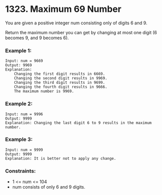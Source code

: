 # 1323. Maximum 69 Number
You are given a positive integer num consisting only of digits 6 and 9.

Return the maximum number you can get by changing at most one digit (6 becomes 9, and 9 becomes 6).

### Example 1:
    Input: num = 9669
    Output: 9969
    Explanation: 
        Changing the first digit results in 6669.
        Changing the second digit results in 9969.
        Changing the third digit results in 9699.
        Changing the fourth digit results in 9666.
        The maximum number is 9969.

### Example 2:
    Input: num = 9996
    Output: 9999
    Explanation: Changing the last digit 6 to 9 results in the maximum number.

### Example 3:
    Input: num = 9999
    Output: 9999
    Explanation: It is better not to apply any change.
 
### Constraints:
- 1 <= num <= 104
- num consists of only 6 and 9 digits.
